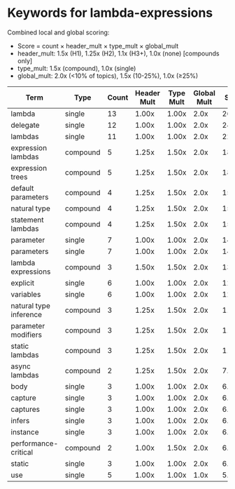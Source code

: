 # Keywords for lambda-expressions

Combined local and global scoring:
- Score = count × header_mult × type_mult × global_mult
- header_mult: 1.5x (H1), 1.25x (H2), 1.1x (H3+), 1.0x (none) [compounds only]
- type_mult: 1.5x (compound), 1.0x (single)
- global_mult: 2.0x (<10% of topics), 1.5x (10-25%), 1.0x (≥25%)

| Term | Type | Count | Header Mult | Type Mult | Global Mult | Score |
|------|------|-------|-------------|-----------|-------------|-------|
| lambda | single | 13 | 1.00x | 1.00x | 2.0x | 26.000 |
| delegate | single | 12 | 1.00x | 1.00x | 2.0x | 24.000 |
| lambdas | single | 11 | 1.00x | 1.00x | 2.0x | 22.000 |
| expression lambdas | compound | 5 | 1.25x | 1.50x | 2.0x | 18.750 |
| expression trees | compound | 5 | 1.25x | 1.50x | 2.0x | 18.750 |
| default parameters | compound | 4 | 1.25x | 1.50x | 2.0x | 15.000 |
| natural type | compound | 4 | 1.25x | 1.50x | 2.0x | 15.000 |
| statement lambdas | compound | 4 | 1.25x | 1.50x | 2.0x | 15.000 |
| parameter | single | 7 | 1.00x | 1.00x | 2.0x | 14.000 |
| parameters | single | 7 | 1.00x | 1.00x | 2.0x | 14.000 |
| lambda expressions | compound | 3 | 1.50x | 1.50x | 2.0x | 13.500 |
| explicit | single | 6 | 1.00x | 1.00x | 2.0x | 12.000 |
| variables | single | 6 | 1.00x | 1.00x | 2.0x | 12.000 |
| natural type inference | compound | 3 | 1.25x | 1.50x | 2.0x | 11.250 |
| parameter modifiers | compound | 3 | 1.25x | 1.50x | 2.0x | 11.250 |
| static lambdas | compound | 3 | 1.25x | 1.50x | 2.0x | 11.250 |
| async lambdas | compound | 2 | 1.25x | 1.50x | 2.0x | 7.500 |
| body | single | 3 | 1.00x | 1.00x | 2.0x | 6.000 |
| capture | single | 3 | 1.00x | 1.00x | 2.0x | 6.000 |
| captures | single | 3 | 1.00x | 1.00x | 2.0x | 6.000 |
| infers | single | 3 | 1.00x | 1.00x | 2.0x | 6.000 |
| instance | single | 3 | 1.00x | 1.00x | 2.0x | 6.000 |
| performance-critical | compound | 2 | 1.00x | 1.50x | 2.0x | 6.000 |
| static | single | 3 | 1.00x | 1.00x | 2.0x | 6.000 |
| use | single | 5 | 1.00x | 1.00x | 1.0x | 5.000 |
